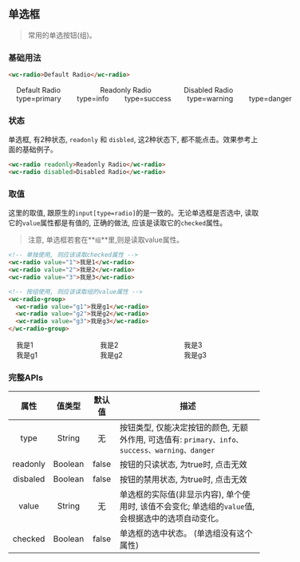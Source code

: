 ## 单选框
> 常用的单选按钮(组)。


### 基础用法
<style>.flex,.flex-free { display:flex;align-items:center } .flex > *,.flex-free > *{margin:0 16px}.flex > *{flex:1}</style>

```html
<wc-radio>Default Radio</wc-radio>
```

<section class="flex">
  <wc-radio>Default Radio</wc-radio>
  <wc-radio readonly>Readonly Radio</wc-radio>
  <wc-radio disabled>Disabled Radio</wc-radio>
</section>

<section class="flex">
  <wc-radio type="primary">type=primary</wc-radio>
  <wc-radio type="info">type=info</wc-radio>
  <wc-radio type="success">type=success</wc-radio>
  <wc-radio type="warning">type=warning</wc-radio>
  <wc-radio type="danger">type=danger</wc-radio>
</section>


### 状态
单选框, 有2种状态, `readonly` 和 `disbled`, 这2种状态下, 都不能点击。效果参考上面的基础例子。

```html
<wc-radio readonly>Readonly Radio</wc-radio>
<wc-radio disabled>Disabled Radio</wc-radio>
```

### 取值
这里的取值, 跟原生的`input[type=radio]`的是一致的。无论单选框是否选中, 读取它的`value`属性都是有值的, 正确的做法, 应该是读取它的`checked`属性。
> 注意, 单选框若套在**`组`**里,则是读取value属性。

```html
<!-- 单独使用, 则应该读取checked属性 -->
<wc-radio value="1">我是1</wc-radio>
<wc-radio value="2">我是2</wc-radio>
<wc-radio value="3">我是3</wc-radio>

<!-- 按组使用, 则应该读取组的value属性 -->
<wc-radio-group>
  <wc-radio value="g1">我是g1</wc-radio>
  <wc-radio value="g2">我是g2</wc-radio>
  <wc-radio value="g3">我是g3</wc-radio>
</wc-radio-group>
```
<section class="flex">
  <wc-radio value="1">我是1</wc-radio>
  <wc-radio value="2">我是2</wc-radio>
  <wc-radio value="3">我是3</wc-radio>
</section>

<wc-radio-group class="flex">
  <wc-radio value="g1">我是g1</wc-radio>
  <wc-radio value="g2">我是g2</wc-radio>
  <wc-radio value="g3">我是g3</wc-radio>
</wc-radio-group>

### 完整APIs

|  属性  |  值类型  |   默认值   |     描述   |
|  :-:  |   :-:   |   :-:   |     -   |
|  type  |  String  |   无   |   按钮类型, 仅能决定按钮的颜色, 无额外作用, 可选值有: `primary、info、success、warning、danger`   |
|  readonly  |   Boolean  | false   |  按钮的只读状态, 为true时, 点击无效 |
|  disbaled  |   Boolean  | false   |  按钮的禁用状态, 为true时, 点击无效 |
|  value  |   String  |  无   |  单选框的实际值(非显示内容), 单个使用时, 该值不会变化; 单选组的`value`值, 会根据选中的选项自动变化。 |
|  checked  |   Boolean  |  false   |  单选框的选中状态。 (单选组没有这个属性)  |
